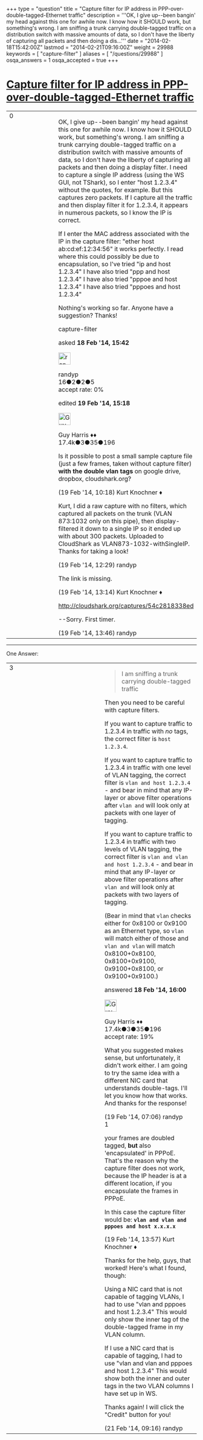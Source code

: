 +++
type = "question"
title = "Capture filter for IP address in PPP-over-double-tagged-Ethernet traffic"
description = '''OK, I give up--been bangin&#x27; my head against this one for awhile now. I know how it SHOULD work, but something&#x27;s wrong. I am sniffing a trunk carrying double-tagged traffic on a distribution switch with massive amounts of data, so I don&#x27;t have the liberty of capturing all packets and then doing a dis...'''
date = "2014-02-18T15:42:00Z"
lastmod = "2014-02-21T09:16:00Z"
weight = 29988
keywords = [ "capture-filter" ]
aliases = [ "/questions/29988" ]
osqa_answers = 1
osqa_accepted = true
+++

<div class="headNormal">

# [Capture filter for IP address in PPP-over-double-tagged-Ethernet traffic](/questions/29988/capture-filter-for-ip-address-in-ppp-over-double-tagged-ethernet-traffic)

</div>

<div id="main-body">

<div id="askform">

<table id="question-table" style="width:100%;"><colgroup><col style="width: 50%" /><col style="width: 50%" /></colgroup><tbody><tr class="odd"><td style="width: 30px; vertical-align: top"><div class="vote-buttons"><span id="post-29988-upvote" class="ajax-command post-vote up" rel="nofollow" title="I like this post (click again to cancel)"> </span><div id="post-29988-score" class="post-score" title="current number of votes">0</div><span id="post-29988-downvote" class="ajax-command post-vote down" rel="nofollow" title="I dont like this post (click again to cancel)"> </span> <span id="favorite-mark" class="ajax-command favorite-mark" rel="nofollow" title="mark/unmark this question as favorite (click again to cancel)"> </span><div id="favorite-count" class="favorite-count"></div></div></td><td><div id="item-right"><div class="question-body"><p>OK, I give up--been bangin' my head against this one for awhile now. I know how it SHOULD work, but something's wrong. I am sniffing a trunk carrying double-tagged traffic on a distribution switch with massive amounts of data, so I don't have the liberty of capturing all packets and then doing a display filter. I need to capture a single IP address (using the WS GUI, not TShark), so I enter "host 1.2.3.4" without the quotes, for example. But this captures zero packets. If I capture all the traffic and then display filter it for 1.2.3.4, it appears in numerous packets, so I know the IP is correct.</p><p>If I enter the MAC address associated with the IP in the capture filter: "ether host ab:cd:ef:12:34:56" it works perfectly. I read where this could possibly be due to encapsulation, so I've tried "ip and host 1.2.3.4" I have also tried "ppp and host 1.2.3.4" I have also tried "pppoe and host 1.2.3.4" I have also tried "pppoes and host 1.2.3.4"</p><p>Nothing's working so far. Anyone have a suggestion? Thanks!</p></div><div id="question-tags" class="tags-container tags"><span class="post-tag tag-link-capture-filter" rel="tag" title="see questions tagged &#39;capture-filter&#39;">capture-filter</span></div><div id="question-controls" class="post-controls"></div><div class="post-update-info-container"><div class="post-update-info post-update-info-user"><p>asked <strong>18 Feb '14, 15:42</strong></p><img src="https://secure.gravatar.com/avatar/3d1f94fd059d26805abac57ed6299bc9?s=32&amp;d=identicon&amp;r=g" class="gravatar" width="32" height="32" alt="randyp&#39;s gravatar image" /><p><span>randyp</span><br />
<span class="score" title="16 reputation points">16</span><span title="2 badges"><span class="badge1">●</span><span class="badgecount">2</span></span><span title="2 badges"><span class="silver">●</span><span class="badgecount">2</span></span><span title="5 badges"><span class="bronze">●</span><span class="badgecount">5</span></span><br />
<span class="accept_rate" title="Rate of the user&#39;s accepted answers">accept rate:</span> <span title="randyp has no accepted answers">0%</span></p></div><div class="post-update-info post-update-info-edited"><p><span> edited <strong>19 Feb '14, 15:18</strong> </span></p><img src="https://secure.gravatar.com/avatar/f93de7000747ab5efb5acd3034b2ebd7?s=32&amp;d=identicon&amp;r=g" class="gravatar" width="32" height="32" alt="Guy%20Harris&#39;s gravatar image" /><p><span>Guy Harris ♦♦</span><br />
<span class="score" title="17443 reputation points"><span>17.4k</span></span><span title="3 badges"><span class="badge1">●</span><span class="badgecount">3</span></span><span title="35 badges"><span class="silver">●</span><span class="badgecount">35</span></span><span title="196 badges"><span class="bronze">●</span><span class="badgecount">196</span></span></p></div></div><div id="comments-container-29988" class="comments-container"><span id="30022"></span><div id="comment-30022" class="comment"><div id="post-30022-score" class="comment-score"></div><div class="comment-text"><p>Is it possible to post a small sample capture file (just a few frames, taken without capture filter) <strong>with the double vlan tags</strong> on google drive, dropbox, cloudshark.org?</p></div><div id="comment-30022-info" class="comment-info"><span class="comment-age">(19 Feb '14, 10:18)</span> <span class="comment-user userinfo">Kurt Knochner ♦</span></div></div><span id="30030"></span><div id="comment-30030" class="comment"><div id="post-30030-score" class="comment-score"></div><div class="comment-text"><p>Kurt, I did a raw capture with no filters, which captured all packets on the trunk (VLAN 873:1032 only on this pipe), then display-filtered it down to a single IP so it ended up with about 300 packets. Uploaded to CloudShark as VLAN873-1032-withSingleIP. Thanks for taking a look!</p></div><div id="comment-30030-info" class="comment-info"><span class="comment-age">(19 Feb '14, 12:29)</span> <span class="comment-user userinfo">randyp</span></div></div><span id="30031"></span><div id="comment-30031" class="comment"><div id="post-30031-score" class="comment-score"></div><div class="comment-text"><p>The link is missing.</p></div><div id="comment-30031-info" class="comment-info"><span class="comment-age">(19 Feb '14, 13:14)</span> <span class="comment-user userinfo">Kurt Knochner ♦</span></div></div><span id="30034"></span><div id="comment-30034" class="comment"><div id="post-30034-score" class="comment-score"></div><div class="comment-text"><p><a href="http://cloudshark.org/captures/54c2818338ed">http://cloudshark.org/captures/54c2818338ed</a></p><p>--Sorry. First timer.</p></div><div id="comment-30034-info" class="comment-info"><span class="comment-age">(19 Feb '14, 13:46)</span> <span class="comment-user userinfo">randyp</span></div></div></div><div id="comment-tools-29988" class="comment-tools"></div><div class="clear"></div><div id="comment-29988-form-container" class="comment-form-container"></div><div class="clear"></div></div></td></tr></tbody></table>

------------------------------------------------------------------------

<div class="tabBar">

<span id="sort-top"></span>

<div class="headQuestions">

One Answer:

</div>

</div>

<span id="29990"></span>

<div id="answer-container-29990" class="answer accepted-answer">

<table style="width:100%;"><colgroup><col style="width: 50%" /><col style="width: 50%" /></colgroup><tbody><tr class="odd"><td style="width: 30px; vertical-align: top"><div class="vote-buttons"><span id="post-29990-upvote" class="ajax-command post-vote up" rel="nofollow" title="I like this post (click again to cancel)"> </span><div id="post-29990-score" class="post-score" title="current number of votes">3</div><span id="post-29990-downvote" class="ajax-command post-vote down" rel="nofollow" title="I dont like this post (click again to cancel)"> </span> <span class="accept-answer on" rel="nofollow" title="randyp has selected this answer as the correct answer"> </span></div></td><td><div class="item-right"><div class="answer-body"><blockquote><p>I am sniffing a trunk carrying double-tagged traffic</p></blockquote><p>Then you need to be careful with capture filters.</p><p>If you want to capture traffic to 1.2.3.4 in traffic with <em>no</em> tags, the correct filter is <code>host 1.2.3.4</code>.</p><p>If you want to capture traffic to 1.2.3.4 in traffic with one level of VLAN tagging, the correct filter is <code>vlan and host 1.2.3.4</code> - and bear in mind that any IP-layer or above filter operations after <code>vlan and</code> will look only at packets with one layer of tagging.</p><p>If you want to capture traffic to 1.2.3.4 in traffic with two levels of VLAN tagging, the correct filter is <code>vlan and vlan and host 1.2.3.4</code> - and bear in mind that any IP-layer or above filter operations after <code>vlan and</code> will look only at packets with two layers of tagging.</p><p>(Bear in mind that <code>vlan</code> checks either for 0x8100 or 0x9100 as an Ethernet type, so <code>vlan</code> will match either of those and <code>vlan and vlan</code> will match 0x8100+0x8100, 0x8100+0x9100, 0x9100+0x8100, or 0x9100+0x9100.)</p></div><div class="answer-controls post-controls"></div><div class="post-update-info-container"><div class="post-update-info post-update-info-user"><p>answered <strong>18 Feb '14, 16:00</strong></p><img src="https://secure.gravatar.com/avatar/f93de7000747ab5efb5acd3034b2ebd7?s=32&amp;d=identicon&amp;r=g" class="gravatar" width="32" height="32" alt="Guy%20Harris&#39;s gravatar image" /><p><span>Guy Harris ♦♦</span><br />
<span class="score" title="17443 reputation points"><span>17.4k</span></span><span title="3 badges"><span class="badge1">●</span><span class="badgecount">3</span></span><span title="35 badges"><span class="silver">●</span><span class="badgecount">35</span></span><span title="196 badges"><span class="bronze">●</span><span class="badgecount">196</span></span><br />
<span class="accept_rate" title="Rate of the user&#39;s accepted answers">accept rate:</span> <span title="Guy Harris has 216 accepted answers">19%</span></p></div></div><div id="comments-container-29990" class="comments-container"><span id="30013"></span><div id="comment-30013" class="comment"><div id="post-30013-score" class="comment-score"></div><div class="comment-text"><p>What you suggested makes sense, but unfortunately, it didn't work either. I am going to try the same idea with a different NIC card that understands double-tags. I'll let you know how that works. And thanks for the response!</p></div><div id="comment-30013-info" class="comment-info"><span class="comment-age">(19 Feb '14, 07:06)</span> <span class="comment-user userinfo">randyp</span></div></div><span id="30035"></span><div id="comment-30035" class="comment"><div id="post-30035-score" class="comment-score">1</div><div class="comment-text"><p>your frames are doubled tagged, <strong>but</strong> also 'encapsulated' in PPPoE. That's the reason why the capture filter does not work, because the IP header is at a different location, if you encapsulate the frames in PPPoE.</p><p>In this case the capture filter would be: <strong><code>vlan and vlan and pppoes and host x.x.x.x</code></strong></p></div><div id="comment-30035-info" class="comment-info"><span class="comment-age">(19 Feb '14, 13:57)</span> <span class="comment-user userinfo">Kurt Knochner ♦</span></div></div><span id="30086"></span><div id="comment-30086" class="comment"><div id="post-30086-score" class="comment-score"></div><div class="comment-text"><p>Thanks for the help, guys, that worked! Here's what I found, though:</p><p>Using a NIC card that is not capable of tagging VLANs, I had to use "vlan and pppoes and host 1.2.3.4" This would only show the inner tag of the double-tagged frame in my VLAN column.</p><p>If I use a NIC card that is capable of tagging, I had to use "vlan and vlan and pppoes and host 1.2.3.4" This would show both the inner and outer tags in the two VLAN columns I have set up in WS.</p><p>Thanks again! I will click the "Credit" button for you!</p></div><div id="comment-30086-info" class="comment-info"><span class="comment-age">(21 Feb '14, 09:16)</span> <span class="comment-user userinfo">randyp</span></div></div></div><div id="comment-tools-29990" class="comment-tools"></div><div class="clear"></div><div id="comment-29990-form-container" class="comment-form-container"></div><div class="clear"></div></div></td></tr></tbody></table>

</div>

<div class="paginator-container-left">

</div>

</div>

</div>

